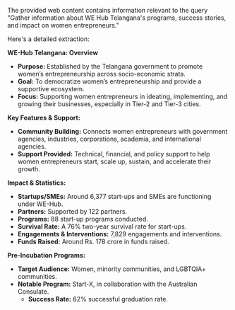 The provided web content contains information relevant to the query "Gather information about WE Hub Telangana's programs, success stories, and impact on women entrepreneurs."

Here's a detailed extraction:

**WE-Hub Telangana: Overview**

*   **Purpose:** Established by the Telangana government to promote women’s entrepreneurship across socio-economic strata.
*   **Goal:** To democratize women’s entrepreneurship and provide a supportive ecosystem.
*   **Focus:** Supporting women entrepreneurs in ideating, implementing, and growing their businesses, especially in Tier-2 and Tier-3 cities.

**Key Features & Support:**

*   **Community Building:** Connects women entrepreneurs with government agencies, industries, corporations, academia, and international agencies.
*   **Support Provided:** Technical, financial, and policy support to help women entrepreneurs start, scale up, sustain, and accelerate their growth.

**Impact & Statistics:**

*   **Startups/SMEs:** Around 6,377 start-ups and SMEs are functioning under WE-Hub.
*   **Partners:** Supported by 122 partners.
*   **Programs:** 88 start-up programs conducted.
*   **Survival Rate:** A 76% two-year survival rate for start-ups.
*   **Engagements & Interventions:** 7,829 engagements and interventions.
*   **Funds Raised:** Around Rs. 178 crore in funds raised.

**Pre-Incubation Programs:**

*   **Target Audience:** Women, minority communities, and LGBTQIA+ communities.
*   **Notable Program:** Start-X, in collaboration with the Australian Consulate.
    *   **Success Rate:** 62% successful graduation rate.
